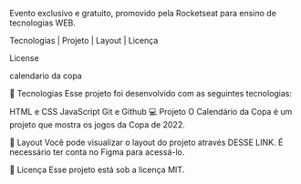 Evento exclusivo e gratuito, promovido pela Rocketseat para ensino de tecnologias WEB.

Tecnologias   |    Projeto   |    Layout   |    Licença

License


calendario da copa

🚀 Tecnologias
Esse projeto foi desenvolvido com as seguintes tecnologias:

HTML e CSS
JavaScript
Git e Github
💻 Projeto
O Calendário da Copa é um projeto que mostra os jogos da Copa de 2022.

🔖 Layout
Você pode visualizar o layout do projeto através DESSE LINK. É necessário ter conta no Figma para acessá-lo.

📝 Licença
Esse projeto está sob a licença MIT.

